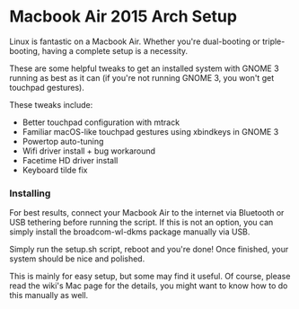 # Macbook Air 2015 Arch Setup

Linux is fantastic on a Macbook Air. Whether you're dual-booting or triple-booting, having a complete setup is a necessity.

These are some helpful tweaks to get an installed system with GNOME 3 running as best as it can (if you're not running GNOME 3, you won't get touchpad gestures). 

These tweaks include:

- Better touchpad configuration with mtrack
- Familiar macOS-like touchpad gestures using xbindkeys in GNOME 3
- Powertop auto-tuning
- Wifi driver install + bug workaround
- Facetime HD driver install
- Keyboard tilde fix


### Installing

For best results, connect your Macbook Air to the internet via Bluetooth or USB tethering before running the script. If this is not an option, you can simply install the broadcom-wl-dkms package manually via USB.

Simply run the setup.sh script, reboot and you're done! Once finished, your system should be nice and polished.

This is mainly for easy setup, but some may find it useful. Of course, please read the wiki's Mac page for the details, you might want to know how to do this manually as well.
